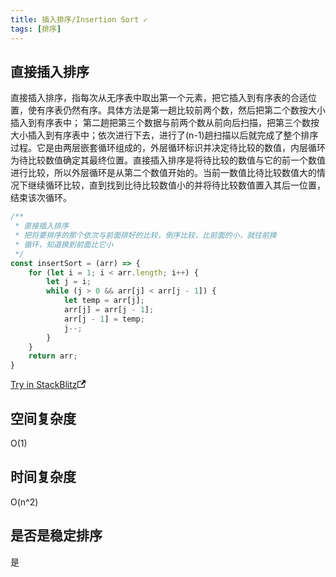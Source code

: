 ```yaml
---
title: 插入排序/Insertion Sort ✓
tags: [排序]
---
```


## 直接插入排序

直接插入排序，指每次从无序表中取出第一个元素，把它插入到有序表的合适位置，使有序表仍然有序。具体方法是第一趟比较前两个数，然后把第二个数按大小插入到有序表中； 第二趟把第三个数据与前两个数从前向后扫描，把第三个数按大小插入到有序表中；依次进行下去，进行了(n-1)趟扫描以后就完成了整个排序过程。它是由两层嵌套循环组成的，外层循环标识并决定待比较的数值，内层循环为待比较数值确定其最终位置。直接插入排序是将待比较的数值与它的前一个数值进行比较，所以外层循环是从第二个数值开始的。当前一数值比待比较数值大的情况下继续循环比较，直到找到比待比较数值小的并将待比较数值置入其后一位置，结束该次循环。

```js
/**
 * 直接插入排序
 * 把将要排序的那个依次与前面排好的比较，倒序比较，比前面的小，就往前换
 * 循环，知道换到前面比它小
 */
const insertSort = (arr) => {
    for (let i = 1; i < arr.length; i++) {
        let j = i;
        while (j > 0 && arr[j] < arr[j - 1]) {
            let temp = arr[j];
            arr[j] = arr[j - 1];
            arr[j - 1] = temp;
            j--;
        }
    }
    return arr;
}
```

<a class="stackblitz" href="https://stackblitz.com/edit/node-wps8mf?file=sort%2Finsertion-sort.js">Try in StackBlitz<svg width="13.5" height="13.5" aria-hidden="true" viewBox="0 0 24 24" class="iconExternalLink_node_modules-@docusaurus-theme-classic-lib-next-theme-IconExternalLink-styles-module"><path fill="currentColor" d="M21 13v10h-21v-19h12v2h-10v15h17v-8h2zm3-12h-10.988l4.035 4-6.977 7.07 2.828 2.828 6.977-7.07 4.125 4.172v-11z"></path></svg></a>

## 空间复杂度

O(1)

## 时间复杂度

O(n^2)

## 是否是稳定排序

是
